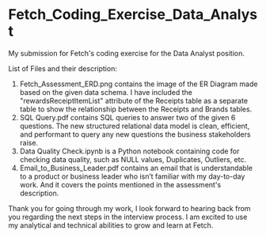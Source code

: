 # Fetch_Coding_Exercise_Data_Analyst
My submission for Fetch's coding exercise for the Data Analyst position.

List of Files and their description:
1) Fetch_Assessment_ERD.png contains the image of the ER Diagram made based on the given data schema. I have included the "rewardsReceiptItemList" attribute of the Receipts table as a separate table to show the relationship between the Receipts and Brands tables.
2) SQL Query.pdf contains SQL queries to answer two of the given 6 questions. The new structured relational data model is clean, efficient, and performant to query any new questions the business stakeholders raise.
3) Data Quality Check.ipynb is a Python notebook containing code for checking data quality, such as NULL values, Duplicates, Outliers, etc.
4) Email_to_Business_Leader.pdf contains an email that is understandable to a product or business leader who isn’t familiar with my day-to-day work. And it covers the points mentioned in the assessment's description.

Thank you for going through my work, I look forward to hearing back from you regarding the next steps in the interview process. I am excited to use my analytical and technical abilities to grow and learn at Fetch.
